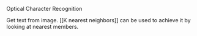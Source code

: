 Optical Character Recognition

Get text from image. [[K nearest neighbors]] can be used to achieve it by looking at nearest members.